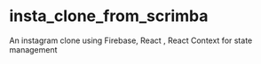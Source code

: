 # insta_clone_from_scrimba
An instagram clone using Firebase, React , React Context for state management
